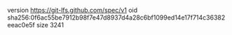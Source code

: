 version https://git-lfs.github.com/spec/v1
oid sha256:0f6ac55be7912b98f7e47d8937d4a28c6bf1099ed14e17f714c36382eeac0e5f
size 3241
